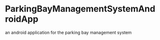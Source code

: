 # ParkingBayManagementSystemAndroidApp
an android application for the parking bay management system
